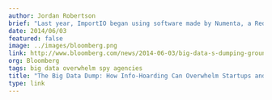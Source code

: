 ```yaml
---
author: Jordan Robertson
brief: "Last year, ImportIO began using software made by Numenta, a Redwood City, California-based company founded by Palm's founder Jeff Hawkins and former CEO Donna Dubinsky. Their approach: Instead of focusing on data collection and retrospective looks at information piling up in a warehouse, focus on analyzing data streams in real time to spot anomalies."
date: 2014/06/03
featured: false
image: ../images/bloomberg.png
link: http://www.bloomberg.com/news/2014-06-03/big-data-s-dumping-grounds-how-hoarding-hinders-startups-to-spy-agencies.html
org: Bloomberg
tags: big data overwhelm spy agencies
title: "The Big Data Dump: How Info-Hoarding Can Overwhelm Startups and Spy Agencies"
type: link
---
```

